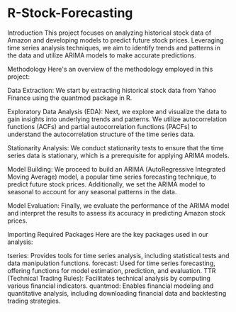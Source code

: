 # R-Stock-Forecasting
Introduction
This project focuses on analyzing historical stock data of Amazon and developing models to predict future stock prices. Leveraging time series analysis techniques, we aim to identify trends and patterns in the data and utilize ARIMA models to make accurate predictions.

Methodology
Here's an overview of the methodology employed in this project:

Data Extraction: We start by extracting historical stock data from Yahoo Finance using the quantmod package in R.

Exploratory Data Analysis (EDA): Next, we explore and visualize the data to gain insights into underlying trends and patterns. We utilize autocorrelation functions (ACFs) and partial autocorrelation functions (PACFs) to understand the autocorrelation structure of the time series data.

Stationarity Analysis: We conduct stationarity tests to ensure that the time series data is stationary, which is a prerequisite for applying ARIMA models.

Model Building: We proceed to build an ARIMA (AutoRegressive Integrated Moving Average) model, a popular time series forecasting technique, to predict future stock prices. Additionally, we set the ARIMA model to seasonal to account for any seasonal patterns in the data.

Model Evaluation: Finally, we evaluate the performance of the ARIMA model and interpret the results to assess its accuracy in predicting Amazon stock prices.

Importing Required Packages
Here are the key packages used in our analysis:

tseries: Provides tools for time series analysis, including statistical tests and data manipulation functions.
forecast: Used for time series forecasting, offering functions for model estimation, prediction, and evaluation.
TTR (Technical Trading Rules): Facilitates technical analysis by computing various financial indicators.
quantmod: Enables financial modeling and quantitative analysis, including downloading financial data and backtesting trading strategies.
